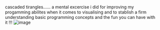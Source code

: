 cascaded tirangles......
a mental excercise i did for improving my progamming abilites when it comes to visualising and
to stablish a firm understanding basic programming concepts and the fun you can have with it !!!
![image](https://github.com/Antony-AXS/javascript_test_programs/assets/99483158/4ef0aee4-9664-46af-832b-673a5ada900f)

